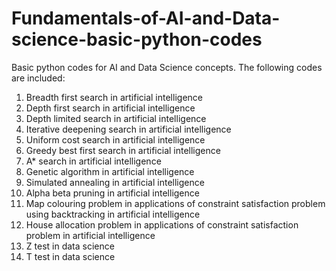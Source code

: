 # Fundamentals-of-AI-and-Data-science-basic-python-codes
Basic python codes for AI and Data Science concepts.
The following codes are included:
1. Breadth first search in artificial intelligence
2. Depth first search in artificial intelligence
3. Depth limited search in artificial intelligence
4. Iterative deepening search in artificial intelligence
5. Uniform cost search in artificial intelligence
6. Greedy best first search in artificial intelligence
7. A* search in artificial intelligence
8. Genetic algorithm in artificial intelligence
9. Simulated annealing in artificial intelligence
10. Alpha beta pruning in artificial intelligence
11. Map colouring problem in applications of constraint satisfaction problem using backtracking in artificial intelligence
12. House allocation problem in applications of constraint satisfaction problem in artificial intelligence
13. Z test in data science
14. T test in data science
